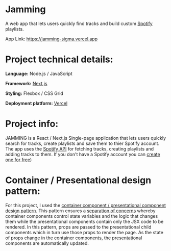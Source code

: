 ﻿# Jamming
A web app that lets users quickly find tracks and build custom [Spotify](https://www.spotify.com) playlists.

App Link: https://jamming-sigma.vercel.app

# Project technical details:

**Language:** Node.js / JavaScript

**Framework:** [Next.js](https://nextjs.org)

**Styling:** Flexbox / CSS Grid

**Deployment platform:** [Vercel](https://vercel.com)


# Project info:
JAMMING is a React / Next.js Single-page application that lets users quickly search for tracks, create playlists and save them to thier Spotify account. The app uses the [Spotify API](https://developer.spotify.com/documentation/web-api) for fetching tracks, creating playlists and adding tracks to them. If you don't have a Spotify account you can [create one for free](https://www.spotify.com/ca-en/signup))


# Container / Presentational design pattern:
For this project, I used the [container component / presentational component design pattern](https://www.freecodecamp.org/news/separation-of-concerns-react-container-and-presentational-components/). This pattern ensures a [separation of concerns](https://en.wikipedia.org/wiki/Separation_of_concerns) whereby container components control state variables and the logic that changes them while the presentational components contain only the JSX code to be rendered. In this pattern, props are passed to the presentational child components which in turn use those props to render the page. As the state of props change in the container components, the presentational components are automatically updated.
